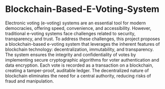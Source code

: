# Blockchain-Based-E-Voting-System

Electronic voting (e-voting) systems are an essential tool for modern democracies, offering speed, convenience, and accessibility. However, traditional e-voting systems face challenges related to security, transparency, and trust. To address these challenges, this project proposes a blockchain-based e-voting system that leverages the inherent features of blockchain technology: decentralization, immutability, and transparency. The system ensures the integrity and confidentiality of votes by implementing secure cryptographic algorithms for voter authentication and data encryption. Each vote is recorded as a transaction on a blockchain, creating a tamper-proof, auditable ledger. The decentralized nature of blockchain eliminates the need for a central authority, reducing risks of fraud and manipulation.
